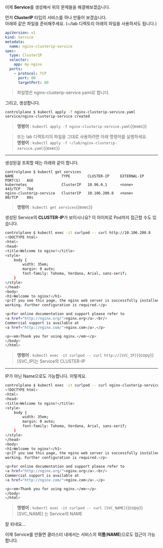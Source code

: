 
이제 **Service**를 생성해서 위의 문제들을 해결해보겠습니다.

먼저 **ClusterIP** 타입의 서비스를 하나 만들어 보겠습니다.  
아래와 같은 파일을 준비해주세요. (~/lab 디렉토리 아래의 파일을 사용하셔도 됩니다.)

```yaml
apiVersion: v1
kind: Service
metadata:
  name: nginx-clusterip-service
spec:
  type: ClusterIP
  selector:
    app: my-nginx
  ports:
    - protocol: TCP
      port: 80
      targetPort: 80
```

> 파일명은 nginx-clusterip-service.yaml로 합니다.

그리고, 생성합니다.

```bash
controlplane $ kubectl apply -f nginx-clusterip-service.yaml
service/nginx-clusterip-service created
```

> **명령어** : `kubectl apply -f nginx-clusterip-service.yaml`{{exec}}  

> 또는 lab 디렉토리의 파일을 그대로 사용하려면 아래 명령어를 실행하세요.  
> **명령어** : `kubectl apply -f ~/lab/nginx-clusterip-service.yaml`{{exec}}

---

생성된걸 조회할 때는 아래와 같이 합니다.

```
controlplane $ kubectl get services
NAME                      TYPE        CLUSTER-IP     EXTERNAL-IP   PORT(S)   AGE
kubernetes                ClusterIP   10.96.0.1      <none>        443/TCP   70d
nginx-clusterip-service   ClusterIP   10.106.200.8   <none>        80/TCP    80s
```

> **명령어** : `kubectl get services`{{exec}}  

생성된 Service의 **CLUSTER-IP**가 보이시나요?
이 아이피로 Pod까지 접근할 수도 있습니다.

```bash
controlplane $ kubectl exec -it curlpod -- curl http://10.106.200.8
<!DOCTYPE html>
<html>
<head>
<title>Welcome to nginx!</title>
<style>
    body {
        width: 35em;
        margin: 0 auto;
        font-family: Tahoma, Verdana, Arial, sans-serif;
    }
</style>
</head>
<body>
<h1>Welcome to nginx!</h1>
<p>If you see this page, the nginx web server is successfully installed and
working. Further configuration is required.</p>

<p>For online documentation and support please refer to
<a href="http://nginx.org/">nginx.org</a>.<br/>
Commercial support is available at
<a href="http://nginx.com/">nginx.com</a>.</p>

<p><em>Thank you for using nginx.</em></p>
</body>
</html>
```

> **명령어** : `kubectl exec -it curlpod -- curl http://[SVC_IP]`{{copy}}  
> [SVC_IP]는 Service의 CLUSTER-IP

---

IP가 아닌 Name으로도 가능합니다.
이렇게요.

```bash
controlplane $ kubectl exec -it curlpod -- curl nginx-clusterip-service
<!DOCTYPE html>
<html>
<head>
<title>Welcome to nginx!</title>
<style>
    body {
        width: 35em;
        margin: 0 auto;
        font-family: Tahoma, Verdana, Arial, sans-serif;
    }
</style>
</head>
<body>
<h1>Welcome to nginx!</h1>
<p>If you see this page, the nginx web server is successfully installed and
working. Further configuration is required.</p>

<p>For online documentation and support please refer to
<a href="http://nginx.org/">nginx.org</a>.<br/>
Commercial support is available at
<a href="http://nginx.com/">nginx.com</a>.</p>

<p><em>Thank you for using nginx.</em></p>
</body>
</html>
```

> **명령어** : `kubectl exec -it curlpod -- curl [SVC_NAME]`{{copy}}  
> [SVC_NAME] 는 Service의 NAME

잘 되네요...

이제 Service를 만들면 클러스터 내에서는 서비스의 **이름**(**NAME**)으로도 접근이 가능합니다.